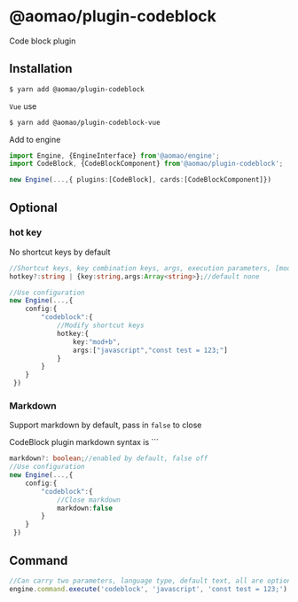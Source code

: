 # @aomao/plugin-codeblock

Code block plugin

## Installation

```bash
$ yarn add @aomao/plugin-codeblock
```

`Vue` use

```bash
$ yarn add @aomao/plugin-codeblock-vue
```

Add to engine

```ts
import Engine, {EngineInterface} from'@aomao/engine';
import CodeBlock, {CodeBlockComponent} from'@aomao/plugin-codeblock';

new Engine(...,{ plugins:[CodeBlock], cards:[CodeBlockComponent]})
```

## Optional

### hot key

No shortcut keys by default

```ts
//Shortcut keys, key combination keys, args, execution parameters, [mode?: string, value?: string] Language mode: optional, code text: optional
hotkey?:string | {key:string,args:Array<string>};//default none

//Use configuration
new Engine(...,{
    config:{
        "codeblock":{
            //Modify shortcut keys
            hotkey:{
                key:"mod+b",
                args:["javascript","const test = 123;"]
            }
        }
    }
 })
```

### Markdown

Support markdown by default, pass in `false` to close

CodeBlock plugin markdown syntax is ```

```ts
markdown?: boolean;//enabled by default, false off
//Use configuration
new Engine(...,{
    config:{
        "codeblock":{
            //Close markdown
            markdown:false
        }
    }
 })
```

## Command

```ts
//Can carry two parameters, language type, default text, all are optional
engine.command.execute('codeblock', 'javascript', 'const test = 123;');
```
